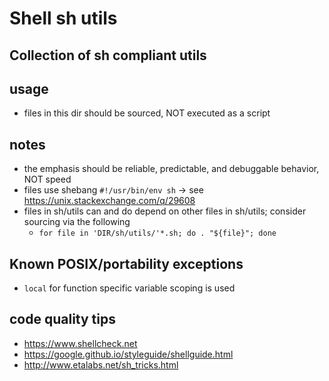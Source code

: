 # Shell sh utils

## Collection of sh compliant utils

## usage

* files in this dir should be sourced, NOT executed as a script

## notes

* the emphasis should be reliable, predictable, and debuggable behavior, NOT speed
* files use shebang `#!/usr/bin/env sh` -> see <https://unix.stackexchange.com/q/29608>
* files in sh/utils can and do depend on other files in sh/utils; consider sourcing via the following
    * `for file in 'DIR/sh/utils/'*.sh; do . "${file}"; done`

## Known POSIX/portability exceptions

* `local` for function specific variable scoping is used

## code quality tips

* <https://www.shellcheck.net>
* <https://google.github.io/styleguide/shellguide.html>
* <http://www.etalabs.net/sh_tricks.html>
